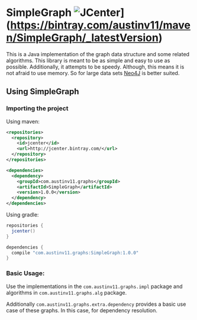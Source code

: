 # SimpleGraph ![JCenter](https://img.shields.io/bintray/v/austinv11/maven/SimpleGraph.svg?style=flat-square)](https://bintray.com/austinv11/maven/SimpleGraph/_latestVersion)
This is a Java implementation of the graph data structure and some 
related algorithms. This library is meant to be as simple and 
easy to use as possible. Additionally, it attempts to be speedy. Although,
this means it is not afraid to use memory. So for large data sets 
[Neo4J](https://neo4j.com/) is better suited.

## Using SimpleGraph
### Importing the project
Using maven:
```xml
<repositories>
  <repository>
    <id>jcenter</id>
    <url>http://jcenter.bintray.com/</url>
  </repository>
</repositories>

<dependencies>
  <dependency>
    <groupId>com.austinv11.graphs</groupId>
    <artifactId>SimpleGraph</artifactId>
    <version>1.0.0</version>
  </dependency>
</dependencies>
```
Using gradle:
```groovy
repositories {
  jcenter()
}

dependencies {
  compile "com.austinv11.graphs:SimpleGraph:1.0.0"
}
```
### Basic Usage:
Use the implementations in the `com.austinv11.graphs.impl` package
and algorithms in `com.austinv11.graphs.alg` package.

Additionally `com.austinv11.graphs.extra.dependency` provides a basic
use case of these graphs. In this case, for dependency resolution. 
